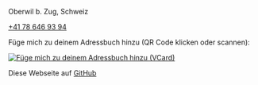 Oberwil b. Zug, Schweiz

[+41 78 646 93 94](tel:+41786469394)

Füge mich zu deinem Adressbuch hinzu
(QR Code klicken oder scannen):

[![Füge mich zu deinem Adressbuch hinzu (VCard)](/tompluess-qr.png)](/tompluess.vcf)

Diese Webseite auf [GitHub](https://github.com/tompluess/tompluess)
